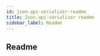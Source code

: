```yaml
---
id: json-api-serializer-readme
title: Json-api-serializer readme
sidebar_label: Readme
---
```

## Readme